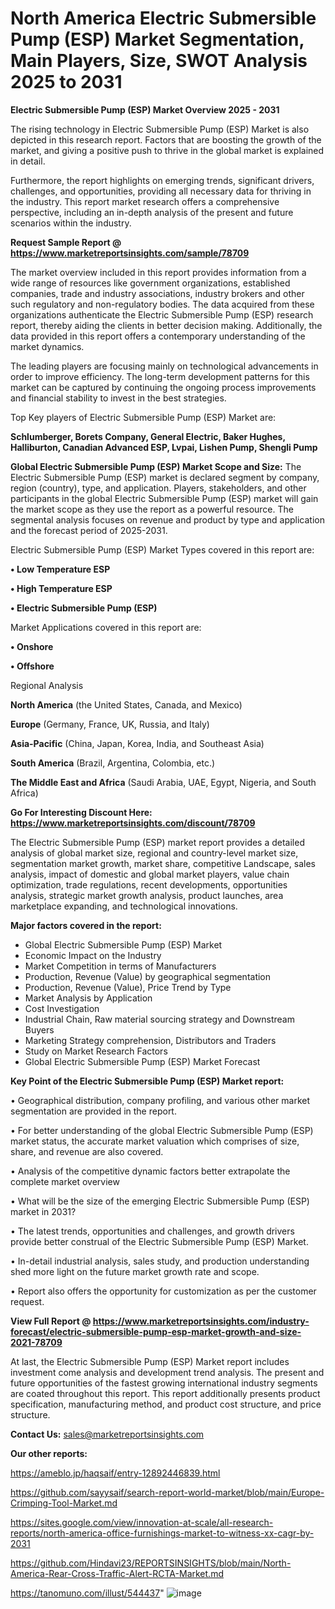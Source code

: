 # North America Electric Submersible Pump (ESP) Market Segmentation, Main Players, Size, SWOT Analysis 2025 to 2031

<Strong> Electric Submersible Pump (ESP) Market Overview 2025 - 2031</strong>

The rising technology in Electric Submersible Pump (ESP) Market is also depicted in this research report. Factors that are boosting the growth of the market, and giving a positive push to thrive in the global market is explained in detail.

Furthermore, the report highlights on emerging trends, significant drivers, challenges, and opportunities, providing all necessary data for thriving in the industry. This report market research offers a comprehensive perspective, including an in-depth analysis of the present and future scenarios within the industry.

<strong>Request Sample Report @ <a href=https://www.marketreportsinsights.com/sample/78709>https://www.marketreportsinsights.com/sample/78709</a></strong>

The market overview included in this report provides information from a wide range of resources like government organizations, established companies, trade and industry associations, industry brokers and other such regulatory and non-regulatory bodies. The data acquired from these organizations authenticate the Electric Submersible Pump (ESP) research report, thereby aiding the clients in better decision making. Additionally, the data provided in this report offers a contemporary understanding of the market dynamics.

The leading players are focusing mainly on technological advancements in order to improve efficiency. The long-term development patterns for this market can be captured by continuing the ongoing process improvements and financial stability to invest in the best strategies.

Top Key players of Electric Submersible Pump (ESP) Market are:

<strong>Schlumberger, Borets Company, General Electric, Baker Hughes, Halliburton, Canadian Advanced ESP, Lvpai, Lishen Pump, Shengli Pump</strong>

<strong><b>Global Electric Submersible Pump (ESP) Market Scope and Size:</b></strong>
The Electric Submersible Pump (ESP) market is declared segment by company, region (country), type, and application. Players, stakeholders, and other participants in the global Electric Submersible Pump (ESP) market will gain the market scope as they use the report as a powerful resource. The segmental analysis focuses on revenue and product by type and application and the forecast period of 2025-2031.

Electric Submersible Pump (ESP) Market Types covered in this report are:

<strong>• Low Temperature ESP

• High Temperature ESP

• Electric Submersible Pump (ESP)</strong>

Market Applications covered in this report are:

<strong>• Onshore

• Offshore</strong> 

Regional Analysis

<strong>North America</strong> (the United States, Canada, and Mexico)

<strong>Europe</strong> (Germany, France, UK, Russia, and Italy)

<strong>Asia-Pacific</strong> (China, Japan, Korea, India, and Southeast Asia)

<strong>South America</strong> (Brazil, Argentina, Colombia, etc.)

<strong>The Middle East and Africa</strong> (Saudi Arabia, UAE, Egypt, Nigeria, and South Africa)

<strong>Go For Interesting Discount Here: <a href=https://www.marketreportsinsights.com/discount/78709>https://www.marketreportsinsights.com/discount/78709</a></strong>

The Electric Submersible Pump (ESP) market report provides a detailed analysis of global market size, regional and country-level market size, segmentation market growth, market share, competitive Landscape, sales analysis, impact of domestic and global market players, value chain optimization, trade regulations, recent developments, opportunities analysis, strategic market growth analysis, product launches, area marketplace expanding, and technological innovations.

<strong><b>Major factors covered in the report:</b></strong>
<ul>
  <li>Global Electric Submersible Pump (ESP) Market </li>
  <li>Economic Impact on the Industry</li>
  <li>Market Competition in terms of Manufacturers</li>
  <li>Production, Revenue (Value) by geographical segmentation</li>
  <li>Production, Revenue (Value), Price Trend by Type</li>
  <li>Market Analysis by Application</li>
  <li>Cost Investigation</li>
  <li>Industrial Chain, Raw material sourcing strategy and Downstream Buyers</li>
  <li>Marketing Strategy comprehension, Distributors and Traders</li>
  <li>Study on Market Research Factors</li>
  <li>Global Electric Submersible Pump (ESP) Market Forecast</li>
</ul>

<strong><b>Key Point of the Electric Submersible Pump (ESP) Market report:</b></strong>

• Geographical distribution, company profiling, and various other market segmentation are provided in the report.

• For better understanding of the global Electric Submersible Pump (ESP) market status, the accurate market valuation which comprises of size, share, and revenue are also covered.

• Analysis of the competitive dynamic factors better extrapolate the complete market overview

• What will be the size of the emerging Electric Submersible Pump (ESP) market in 2031?

• The latest trends, opportunities and challenges, and growth drivers provide better construal of the Electric Submersible Pump (ESP) Market.

• In-detail industrial analysis, sales study, and production understanding shed more light on the future market growth rate and scope.

• Report also offers the opportunity for customization as per the customer request.

<strong><b>View Full Report @ <a href=https://www.marketreportsinsights.com/industry-forecast/electric-submersible-pump-esp-market-growth-and-size-2021-78709>https://www.marketreportsinsights.com/industry-forecast/electric-submersible-pump-esp-market-growth-and-size-2021-78709</a></b></strong>


At last, the Electric Submersible Pump (ESP) Market report includes investment come analysis and development trend analysis. The present and future opportunities of the fastest growing international industry segments are coated throughout this report. This report additionally presents product specification, manufacturing method, and product cost structure, and price structure.

<strong>Contact Us:</strong>
sales@marketreportsinsights.com

<strong>Our other reports:</strong>

<a href=https://ameblo.jp/haqsaif/entry-12892446839.html>https://ameblo.jp/haqsaif/entry-12892446839.html</a>

<a href=https://github.com/sayysaif/search-report-world-market/blob/main/Europe-Crimping-Tool-Market.md>https://github.com/sayysaif/search-report-world-market/blob/main/Europe-Crimping-Tool-Market.md</a>

<a href=https://sites.google.com/view/innovation-at-scale/all-research-reports/north-america-office-furnishings-market-to-witness-xx-cagr-by-2031>https://sites.google.com/view/innovation-at-scale/all-research-reports/north-america-office-furnishings-market-to-witness-xx-cagr-by-2031</a>

<a href=https://github.com/Hindavi23/REPORTSINSIGHTS/blob/main/North-America-Rear-Cross-Traffic-Alert-RCTA-Market.md>https://github.com/Hindavi23/REPORTSINSIGHTS/blob/main/North-America-Rear-Cross-Traffic-Alert-RCTA-Market.md</a>

<a href=https://tanomuno.com/illust/544437>https://tanomuno.com/illust/544437</a>"
![image](https://github.com/user-attachments/assets/a536a4a5-719c-4a3d-8eac-57364233e2cd)
